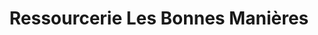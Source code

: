 ---
title: "Ressourcerie Les Bonnes Manières"
url: /blois/ressourcerie-les-bonnes-manieres/
shop: charité
---